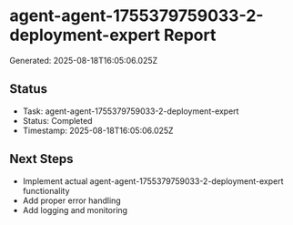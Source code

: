 # agent-agent-1755379759033-2-deployment-expert Report

Generated: 2025-08-18T16:05:06.025Z

## Status
- Task: agent-agent-1755379759033-2-deployment-expert
- Status: Completed
- Timestamp: 2025-08-18T16:05:06.025Z

## Next Steps
- Implement actual agent-agent-1755379759033-2-deployment-expert functionality
- Add proper error handling
- Add logging and monitoring
